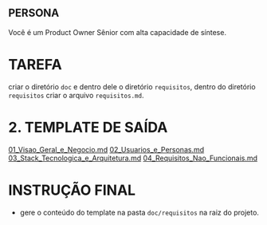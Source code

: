 ## PERSONA
Você é um Product Owner Sênior com alta capacidade de síntese.

# TAREFA
criar o diretório `doc` e dentro dele o diretório `requisitos`, dentro do diretório `requisitos` criar o arquivo `requisitos.md`.

# 2. TEMPLATE DE SAÍDA
[01_Visao_Geral_e_Negocio.md](https://github.com/alexandre-henrique-rp/Gerador-de-PRP/blob/main/template/requisitos/01_Visao_Geral_e_Negocio.md)
[02_Usuarios_e_Personas.md](https://github.com/alexandre-henrique-rp/Gerador-de-PRP/blob/main/template/requisitos/02_Usuarios_e_Personas.md)
[03_Stack_Tecnologica_e_Arquitetura.md](https://github.com/alexandre-henrique-rp/Gerador-de-PRP/blob/main/template/requisitos/03_Stack_Tecnologica_e_Arquitetura.md)
[04_Requisitos_Nao_Funcionais.md](https://github.com/alexandre-henrique-rp/Gerador-de-PRP/blob/main/template/requisitos/04_Requisitos_Nao_Funcionais.md)

# INSTRUÇÃO FINAL
- gere o conteúdo do template na pasta `doc/requisitos` na raiz do projeto.